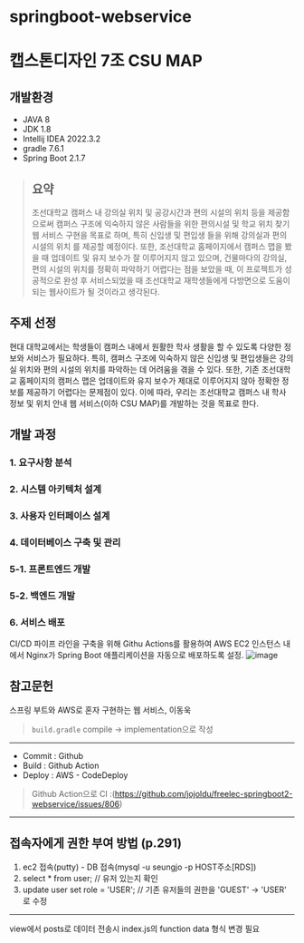 # springboot-webservice

# 캡스톤디자인 7조 CSU MAP
## 개발환경
- JAVA 8
- JDK 1.8
- Intellij IDEA 2022.3.2
- gradle 7.6.1
- Spring Boot 2.1.7

> ## 요약
> 조선대학교 캠퍼스 내 강의실 위치 및 공강시간과 편의 시설의 위치 등을 제공함으로써 캠퍼스 구조에 익숙하지 않은 사람들을 위한 편의시설 및 학교 위치 찾기 웹 서비스 구현을 목표로 하며, 특히 신입생 및 편입생 들을 위해 강의실과 편의 시설의 위치 를 제공할 예정이다. 또한, 조선대학교 홈페이지에서 캠퍼스 맵을 봤을 때 업데이트 및 유지 보수가 잘 이루어지지 않고 있으며, 건물마다의 강의실, 편의 시설의 위치를 정확히 파악하기 어렵다는 점을 보았을 때, 이 프로젝트가 성공적으로 완성 후 서비스되었을 때 조선대학교 재학생들에게 다방면으로 도움이 되는 웹사이트가 될 것이라고 생각된다.

## 주제 선정
현대 대학교에서는 학생들이 캠퍼스 내에서 원활한 학사 생활을 할 수 있도록 다양한 정보와 서비스가 필요하다. 특히, 캠퍼스 구조에 익숙하지 않은 신입생 및 편입생들은 강의실 위치와 편의 시설의 위치를 파악하는 데 어려움을 겪을 수 있다. 또한, 기존 조선대학교 홈페이지의 캠퍼스 맵은 업데이트와 유지 보수가 제대로 이루어지지 않아 정확한 정보를 제공하기 어렵다는 문제점이 있다. 이에 따라, 우리는 조선대학교 캠퍼스 내 학사 정보 및 위치 안내 웹 서비스(이하 CSU MAP)를 개발하는 것을 목표로 한다.

## 개발 과정

### 1. 요구사항 분석

### 2. 시스템 아키텍처 설계

### 3. 사용자 인터페이스 설계

### 4. 데이터베이스 구축 및 관리

### 5-1. 프론트엔드 개발

### 5-2. 백엔드 개발

### 6. 서비스 배포
CI/CD 파이프 라인을 구축을 위해 Githu Actions를 활용하여 AWS EC2 인스턴스 내에서 Nginx가 Spring Boot 애플리케이션을 자동으로 배포하도록 설정.
![image](https://github.com/f1v3-dev/springboot-webservice/assets/84575041/d46b1dca-c613-4b72-9b7d-1ea805cdaeb4)


## 참고문헌
스프링 부트와 AWS로 혼자 구현하는 웹 서비스, 이동욱

> `build.gradle` compile -> implementation으로 작성

---
- Commit : Github
- Build : Github Action
- Deploy : AWS - CodeDeploy
> Github Action으로 CI :(https://github.com/jojoldu/freelec-springboot2-webservice/issues/806)

---

## 접속자에게 권한 부여 방법 (p.291)
1. ec2 접속(putty) - DB 접속(mysql -u seungjo -p HOST주소[RDS])
2. select * from user; // 유저 있는지 확인
3. update user set role = 'USER'; // 기존 유저들의 권한을 'GUEST' -> 'USER' 로 수정

--- 
view에서 posts로 데이터 전송시 index.js의 function data 형식 변경 필요
